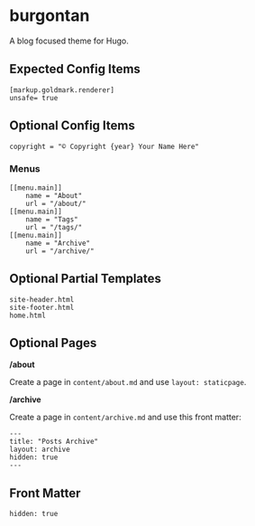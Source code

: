 # burgontan

A blog focused theme for Hugo.

## Expected Config Items

```
[markup.goldmark.renderer]
unsafe= true
```

## Optional Config Items

```
copyright = "© Copyright {year} Your Name Here"
```

### Menus
```
[[menu.main]]
    name = "About"
    url = "/about/"
[[menu.main]]
    name = "Tags"
    url = "/tags/"
[[menu.main]]
    name = "Archive"
    url = "/archive/"
```

## Optional Partial Templates
```
site-header.html
site-footer.html
home.html
```

## Optional Pages

**/about**

Create a page in `content/about.md` and use `layout: staticpage`.

**/archive**

Create a page in `content/archive.md` and use this front matter:
```
---
title: "Posts Archive"
layout: archive
hidden: true
---
```

## Front Matter
```
hidden: true
```
